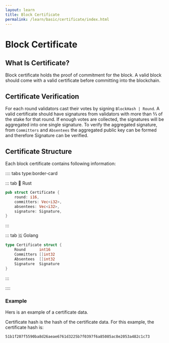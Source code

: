 ```yaml
---
layout: learn
title: Block Certificate
permalink: /learn/basic/certificate/index.html
---
```


# Block Certificate

## What Is Certificate?

Block certificate holds the proof of commitment for the block. A valid block should come with a
valid certificate before committing into the blockchain.

## Certificate Verification

For each round validators cast their votes by signing `BlockHash | Round`. A valid certificate
should have signatures from validators with more than ⅔ of the stake for that round. If enough votes
are collected, the signatures will be aggregated into one single signature. To verify the aggregated
signature, from `Committers` and `Absentees` the aggregated public key can be formed and therefore
Signature can be verified.

## Certificate Structure

Each block certificate contains following information:

:::: tabs type:border-card

::: tab 🦀 Rust

```rust
pub struct Certificate {
    round: i16,
    committers: Vec<i32>,
    absentees: Vec<i32>,
    signature: Signature,
}
```

:::

::: tab 🇬 Golang

```go
type Certificate struct {
    Round      int16
    Committers []int32
    Absentees  []int32
    Signature  Signature
}
```

:::

::::

### Example

Hers is an example of a certificate data.

<hexdump bytes="0604040b1726010ba33cf343625e9a4a8fa966045417084608e4cc2eb01b1348ccfbcf9f1e713f56e93a98ccc2a053a4da1b8fcaa5fd0d24" />

Certificate hash is the hash of the certificate data. For this example, the certificate hash is:

```
51b1f207f5590ba8d26aeae6761d3225b7f0397f6a85085ac8e2053a482c1c73
```
